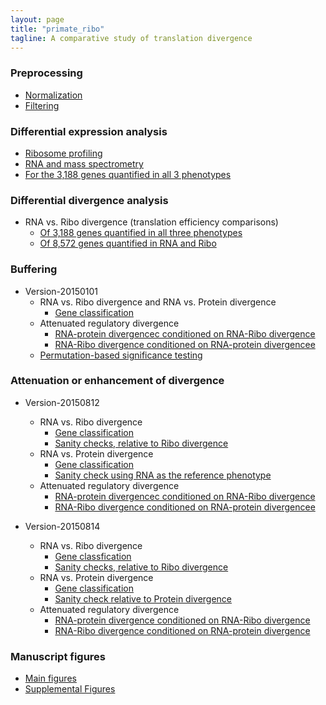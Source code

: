 ```yaml
---
layout: page
title: "primate_ribo"
tagline: A comparative study of translation divergence
---
```



### Preprocessing

* [Normalization](project/analysis/upcoming.html)
* [Filtering](project/analysis/upcoming.html)



### Differential expression analysis

* [Ribosome profiling](project/analysis/DE-ribo.html)
* [RNA and mass spectrometry](project/analysis/upcoming.html)
* [For the 3,188 genes quantified in all 3 phenotypes](project/analysis/upcoming.html)



### Differential divergence analysis

* RNA vs. Ribo divergence (translation efficiency comparisons)
    * [Of 3,188 genes quantified in all three phenotypes](project/analysis/compare-ribo-rna-divergence.html)
    * [Of 8,572 genes quantified in RNA and Ribo](project/analysis/compare-ribo-rna-quantified-in-sequencing.html)



### Buffering

* Version-20150101
    * RNA vs. Ribo divergence and RNA vs. Protein divergence
        * [Gene classification](project/analysis/rna-ribo-pro-buffering.html)
    * Attenuated regulatory divergence
        * [RNA-protein divergencec conditioned on RNA-Ribo divergence](project/analysis/TE-genes-ribo-pro-buffering.html)
        * [RNA-Ribo divergence conditioned on RNA-protein divergencee](project/analysis/buffering-rna-pro-v2.html)
	* [Permutation-based significance testing](project/analysis/null-data-1000.html)

### Attenuation or enhancement of divergence

* Version-20150812
    * RNA vs. Ribo divergence
        * [Gene classification](project/analysis/compare-ribo-rna-direction-20150812.html)
        * [Sanity checks, relative to Ribo divergence](project/analysis/divergence-check-ribo-ref-20150812.html)
    * RNA vs. Protein divergence
        * [Gene classification](project/analysis/compare-rna-pro-divergence-20150812.html)
        * [Sanity check using RNA as the reference phenotype](project/analysis/divergence-check-pro-ref-20150812.html)
    * Attenuated regulatory divergence
        * [RNA-protein divergencec conditioned on RNA-Ribo divergence](project/analysis/translation-efficiency-protein-divergence-20150814.html)
        * [RNA-Ribo divergence conditioned on RNA-protein divergencee](project/analysis/translation-divergence-rna-protein-divergence-20150812.html)

* Version-20150814
    * RNA vs. Ribo divergence 
        * [Gene classfication](project/analysis/compare-ribo-rna-direction-20150814.html)
        * [Sanity checks, relative to Ribo divergence](project/analysis/divergence-check-ribo-ref-20150814.html)
    * RNA vs. Protein divergence
        * [Gene classification](project/analysis/compare-rna-pro-divergence-20150814.html)
        * [Sanity check relative to Protein divergence](project/analysis/divergence-check-pro-ref-20150814.html)
    * Attenuated regulatory divergence
        * [RNA-protein divergence conditioned on RNA-Ribo divergence](project/analysis/translation-efficiency-protein-divergence-20150814.html)
        * [RNA-Ribo divergence conditioned on RNA-protein divergence](project/analysis/translation-divergence-rna-protein-divergence-20150814.html)




### Manuscript figures

* [Main figures](project/analysis/upcoming.html)
* [Supplemental Figures](project/analysis/upcoming.html)

